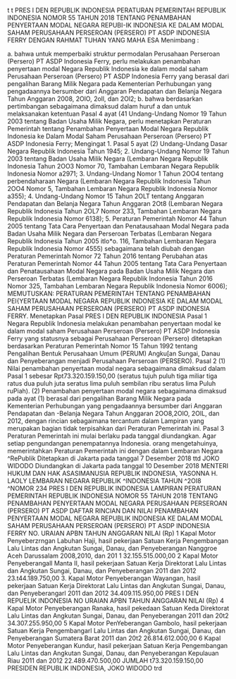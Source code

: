  t t PRES I DEN REPUBLIK INDONESIA PERATURAN PEMERINTAH REPUBLIK INDONESIA NOMOR 55 TAHUN 2018 TENTANG PENAMBAHAN PENYERTAAN MODAL NEGARA REPUBI-IK INDONESIA KE DALAM MODAL SAHAM PERUSAHAAN PERSEROAN (PERSERO) PT ASDP INDONESIA FERRY
DENGAN RAHMAT TUHAN YANG MAHA ESA
Menimbang :

a. bahwa untuk memperbaiki struktur permodalan Perusahaan Perseroan (Persero) PT ASDP Indonesia Ferry, perlu melakukan penambahan penyertaan modal Negara Republik Indonesia ke dalam modal saham Perusahaan Perseroan (Persero) PT ASDP Indonesia Ferry yang berasal dari pengalihan Barang Milik Negara pada Kementerian Perhubungan yang pengadaannya bersumber dari Anggaran Pendapatan dan Belanja Negara Tahun Anggaran 2008, 2OlO, 2oll, dan 2Ol2;
b. bahwa berdasarkan pertimbangan sebagaimana dimaksud dalam huruf a dan untuk melaksanakan ketentuan Pasal 4 ayat (41 Undang-Undang Nomor 19 Tahun 2003 tentang Badan Usaha Milik Negara, perlu menetapkan Peraturan Pemerintah tentang Penambahan Penyertaan Modal Negara Republik Indonesia ke Dalam Modal Saham Perusahaan Perseroan (Persero) PT ASDP Indonesia Ferry; Mengingat 1. Pasal 5 ayat (2) Undang-Undang Dasar Negara Republik lndonesia Tahun 1945;
2. Undang-Undang Nomor 19 Tahun 2003 tentang Badan Usaha Milik Negara (Lembaran Negara Republik Indonesia Tahun 2OO3 Nomor 70, Tambahan Lembaran Negara Republik Indonesia Nomor a2971;
3. Undang-Undang Nomor 1 Tahun 2OO4 tentang perbendaharaan Negara (Lembaran Negara Republik Indonesia Tahun 2OO4 Nomor 5, Tambahan Lembaran Negara Republik Indonesia Nomor a355);
4. Undang-Undang Nomor 15 Tahun 2OLT tentang Anggaran Pendapatan dan Belanja Negara Tahun Anggaran 2Ot8 (Lembaran Negara Republik Indonesia Tahun 2OL7 Nomor 233, Tambahan Lembaran Negara Republik Indonesia Nomor 6138);
5. Peraturan Pemerintah Nomor 44 Tahun 2005 tentang Tata Cara Penyertaan dan Penatausahaan Modal Negara pada Badan Usaha Milik Negara dan Perseroan Terbatas (Lembaran Negara Republik Indonesia Tahun 2005 itlo*o. 116, Tambahan Lembaran Negara Republik Indonesia Nomor 4555) sebagaimana telah diubah dengan Peraturan Pemerintah Nomor 72 Tahun 2016 tentang Perubahan atas Peraturan Pemerintah Nomor 44 Tahun 2005 tentang Tata Cara Penyertaan dan Penatausahaan Modal Negara pada Badan Usaha Milik Negara dan Perseroan Terbatas (Lembaran Negara Republik Indonesia Tahun 2016 Nomor 325, Tambahan Lembaran Negara Republik Indonesia Nomor 6006);
MEMUTUSKAN:
 PERATURAN PEMERINTAH TENTANG PENAMBAHAN PEI{YERTAAN MODAL NEGARA REPUBLIK INDONESIA KE DALAM MODAL SAHAM PERUSAHAAN PERSEROAN (PERSERO) PT ASDP INDONESIA FERRY. Menetapkan Pasal PRES I DEN REPUBLIK INDONESIA
Pasal 1
Negara Republik Indonesia melakukan penambahan penyertaan modal ke dalam modal saham Perusahaan Perseroan (Persero) PT ASDP Indonesia Ferry yang statusnya sebagai Perusahaan Perseroan (Persero) ditetapkan berdasarkan Peraturan Pemerintah Nomor 15 Tahun 1992 tentang Pengalihan Bentuk Perusahaan Umum (PERUM) Angku[an Sungai, Danau dan Penyeberangan menjadi Perusahaan Perseroan (PERSERO).
Pasal 2
(1) Nilai penambahan penyertaan modal negara sebagaimana dimaksud dalam Pasal 1 sebesar Rpt73.320.159.150,00 (seratus tujuh puluh tiga miliar tiga ratus dua puluh juta seratus lima puluh sembilan ribu seratus lima Puluh ruPiah).
(2) Penambahan penyertaan modal negara sebagaimana dimaksud pada ayat (1) berasal dari pengalihan Barang Milik Negara pada Kementerian Perhubungan yang pengadaannya bersumber dari Anggaran Pendapatan dan -Belanja Negara Tahun Anggaran 2OO8,2OlO, 2OlL, dan 2012, dengan rincian sebagaimana tercantum dalam Lampiran yang merupakan bagian tidak terpisahkan dari Peraturan Pemerintah ini.
Pasal 3
Peraturan Pemerintah ini mulai berlaku pada tanggal diundangkan. Agar setiap pengundangan penempatannya Indonesia. orang mengetahuinya, memerintahkan Peraturan Pemerintah ini dengan dalam Lembaran Negara ^RePublik Ditetapkan di Jakarta pada tanggal 7 Desember 2018 ttd JOKO WIDODO Diundangkan di Jakarta pada tanggal 10 Desember 2018 MENTERI HUKUM DAN HAK ASASIMANUSIA REPUBLIK INDONESIA, YASONNA H. LAOLY LEMBARAN NEGARA REPUBLIK ^INDONESIA TAHUN ^2OI8 ^NOMOR 234 PRES I DEN REPUBLIK INDONESIA LAMPIRAN PERATURAN PEMERINTAH REPUBLIK INDONESIA NOMOR 55 TAHUN 2018 TENTANG PENAMBAHAN PENYERTAAN MODAL NEGARA PERUSAHAAN PERSEROAN (PERSERO) PT ASDP DAFTAR RINCIAN DAN NILAI PENAMBAHAN PENYERTAAN MODAL NEGARA REPUBLIK INDONESIA KE DALAM MODAL SAHAM PERUSAHAAN PERSEROAN (PERSERO) PT ASDP INDONESIA FERRY NO. URAIAN APBN TAHUN ANGGARAN NILAI (Rp) 1 Kapal Motor Penyeberzrngan Labuhan Haji, hasil pekerjaan Satuan Kerja Pengembangan Lalu Lintas dan Angkutan Sungai, Danau, dan Penyeberangan Nanggroe Aceh Darussalam 2008,2010, dan 201 1 32.155.515.000,00 2 Kapal Motor Penyeberangall Manta II, hasil pekerjaan Satuan Kerja Direktorat Lalu Lintas dan Angkutan Sungai, Danau, dan Penyeberangan 2011 dan 2012 23.t44.189.750,00 3. Kapal Motor Penyeberangan Wayangan, hasil pekerjaan Satuan Kerja Direktorat Lalu Lintas dan Angkutan Sungai, Danau, dan Penyeberangarl 2011 dan 2012 34.409.115.950,00 PRES I DEN REPUELIK INDONESIA NO URAIAN APBN TAHUN ANGGARAN NILAI (Rp) 4 Kapal Motor Penyeberangan Ranaka, hasil pekedaan Satuan Keda Direktorat Lalu Lintas dan Angkutan Sungai, Danau, dan Penyeberangan 2011 dan 20t2 34.307.255.950,00 5 Kapal Motor PenYeberangan Gambolo, hasil pekerjaan Satuan Kerja Pengembangarl Lalu Lintas dan Angkutan Sungai, Danau, dan Penyeberangan Sumatera Barat 2011 dan 20t2 26.814.612.000,00 6 Kapal Motor Penyeberangan Kundur, hasil pekerjaan Satuan Kerja Pengembangan Lalu Lintas dan Angkutan Sungai, Danau, dan Penyeberangan Kepulauan Riau 2011 dan 2012 22.489.470.500,00 JUMLAH t73.320.159.150,00 PRESIDEN REPUBLIK INDONESIA, JOKO WIDODO trd